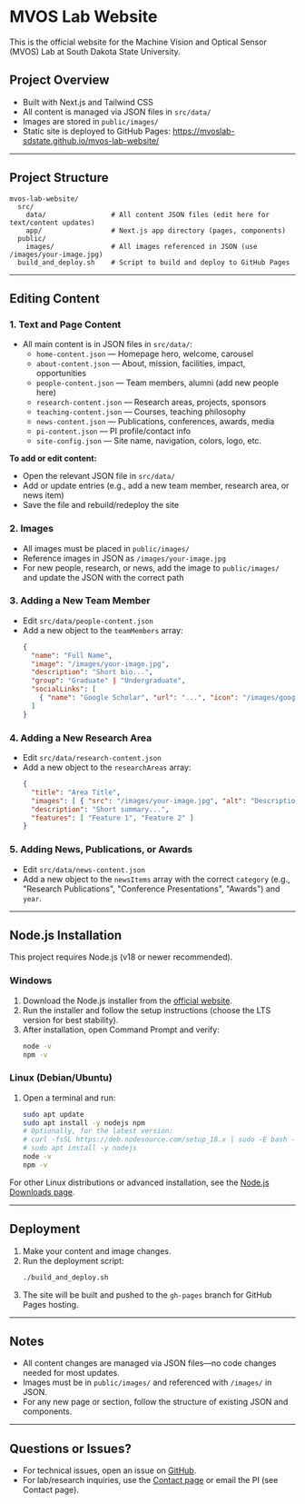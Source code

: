 # MVOS Lab Website

This is the official website for the Machine Vision and Optical Sensor (MVOS) Lab at South Dakota State University.

## Project Overview
- Built with Next.js and Tailwind CSS
- All content is managed via JSON files in `src/data/`
- Images are stored in `public/images/`
- Static site is deployed to GitHub Pages: https://mvoslab-sdstate.github.io/mvos-lab-website/

---

## Project Structure

```
mvos-lab-website/
  src/
    data/                # All content JSON files (edit here for text/content updates)
    app/                 # Next.js app directory (pages, components)
  public/
    images/              # All images referenced in JSON (use /images/your-image.jpg)
  build_and_deploy.sh    # Script to build and deploy to GitHub Pages
```

---

## Editing Content

### 1. **Text and Page Content**
- All main content is in JSON files in `src/data/`:
  - `home-content.json` — Homepage hero, welcome, carousel
  - `about-content.json` — About, mission, facilities, impact, opportunities
  - `people-content.json` — Team members, alumni (add new people here)
  - `research-content.json` — Research areas, projects, sponsors
  - `teaching-content.json` — Courses, teaching philosophy
  - `news-content.json` — Publications, conferences, awards, media
  - `pi-content.json` — PI profile/contact info
  - `site-config.json` — Site name, navigation, colors, logo, etc.

**To add or edit content:**
- Open the relevant JSON file in `src/data/`
- Add or update entries (e.g., add a new team member, research area, or news item)
- Save the file and rebuild/redeploy the site

### 2. **Images**
- All images must be placed in `public/images/`
- Reference images in JSON as `/images/your-image.jpg`
- For new people, research, or news, add the image to `public/images/` and update the JSON with the correct path

### 3. **Adding a New Team Member**
- Edit `src/data/people-content.json`
- Add a new object to the `teamMembers` array:
  ```json
  {
    "name": "Full Name",
    "image": "/images/your-image.jpg",
    "description": "Short bio...",
    "group": "Graduate" | "Undergraduate",
    "socialLinks": [
      { "name": "Google Scholar", "url": "...", "icon": "/images/google-scholar.png" }
    ]
  }
  ```

### 4. **Adding a New Research Area**
- Edit `src/data/research-content.json`
- Add a new object to the `researchAreas` array:
  ```json
  {
    "title": "Area Title",
    "images": [ { "src": "/images/your-image.jpg", "alt": "Description" } ],
    "description": "Short summary...",
    "features": [ "Feature 1", "Feature 2" ]
  }
  ```

### 5. **Adding News, Publications, or Awards**
- Edit `src/data/news-content.json`
- Add a new object to the `newsItems` array with the correct `category` (e.g., "Research Publications", "Conference Presentations", "Awards") and `year`.

---

## Node.js Installation

This project requires Node.js (v18 or newer recommended).

### Windows
1. Download the Node.js installer from the [official website](https://nodejs.org/).
2. Run the installer and follow the setup instructions (choose the LTS version for best stability).
3. After installation, open Command Prompt and verify:
   ```bash
   node -v
   npm -v
   ```

### Linux (Debian/Ubuntu)
1. Open a terminal and run:
   ```bash
   sudo apt update
   sudo apt install -y nodejs npm
   # Optionally, for the latest version:
   # curl -fsSL https://deb.nodesource.com/setup_18.x | sudo -E bash -
   # sudo apt install -y nodejs
   node -v
   npm -v
   ```

For other Linux distributions or advanced installation, see the [Node.js Downloads page](https://nodejs.org/en/download/package-manager).

---

## Deployment

1. Make your content and image changes.
2. Run the deployment script:
   ```bash
   ./build_and_deploy.sh
   ```
3. The site will be built and pushed to the `gh-pages` branch for GitHub Pages hosting.

---

## Notes
- All content changes are managed via JSON files—no code changes needed for most updates.
- Images must be in `public/images/` and referenced with `/images/` in JSON.
- For any new page or section, follow the structure of existing JSON and components.

---

## Questions or Issues?
- For technical issues, open an issue on [GitHub](https://github.com/MVOSlab-sdstate/mvos-lab-website).
- For lab/research inquiries, use the [Contact page](https://mvoslab-sdstate.github.io/mvos-lab-website/contact) or email the PI (see Contact page).
